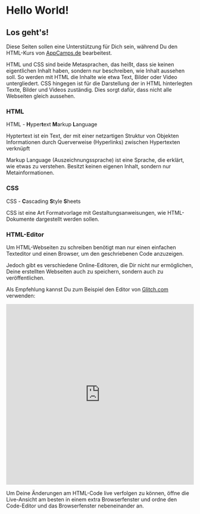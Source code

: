 # Hello World!

## Los geht's!

Diese Seiten sollen eine Unterstützung für Dich sein, während Du den HTML-Kurs von [AppCamps.de](https://appcamps.de) bearbeitest.

HTML und CSS sind beide Metasprachen, das heißt, dass sie
keinen eigentlichen Inhalt haben, sondern nur beschreiben, wie Inhalt
aussehen soll. So werden mit HTML die Inhalte wie etwa Text, Bilder oder
 Video untergliedert. CSS hingegen ist für die Darstellung der in HTML
hinterlegten Texte, Bilder und Videos zuständig. Dies sorgt dafür, dass
nicht alle Webseiten gleich aussehen.


### HTML

HTML - **H**yper**t**ext **M**arkup **L**anguage

Hyptertext ist ein Text, der mit einer netzartigen Struktur von Objekten Informationen durch Querverweise (Hyperlinks) zwischen Hypertexten verknüpft

Markup Language (Auszeichnungssprache) ist eine Sprache, die erklärt, wie etwas zu verstehen. Besitzt keinen eigenen Inhalt, sondern nur Metainformationen.

### CSS

CSS - **C**ascading **S**tyle **S**heets

CSS ist eine Art Formatvorlage mit Gestaltungsanweisungen, wie HTML-Dokumente dargestellt werden sollen.

### HTML-Editor
Um HTML-Webseiten zu schreiben benötigt man nur einen einfachen Texteditor und einen Browser, um den geschriebenen Code anzuzeigen.

Jedoch gibt es verschiedene Online-Editoren, die Dir nicht nur ermöglichen, Deine erstellten Webseiten auch zu speichern, sondern auch zu veröffentlichen.

Als Empfehlung kannst Du zum Beispiel den Editor von [Glitch.com](https://glitch.com) verwenden:

<div class="glitch-embed-wrap" style="height: 486px; width: 100%;">
  <iframe
    allow="geolocation; microphone; camera; midi; encrypted-media"
    src="https://glitch.com/embed/#!/embed/hi-wie-gehts?previewSize=100&previewFirst=true&sidebarCollapsed=true"
    alt="hi-wie-gehts on Glitch"
    style="height: 100%; width: 100%; border: 0;">
  </iframe>
</div>

Um Deine Änderungen am HTML-Code live verfolgen zu können, öffne die Live-Ansicht am besten in einem extra Browserfenster und ordne den Code-Editor und das Browserfenster nebeneinander an.
